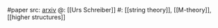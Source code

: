 #paper 
src: [arxiv](https://arxiv.org/abs/1903.02807)
@: [[Urs Schreiber]]
#: [[string theory]], [[M-theory]], [[higher structures]]
